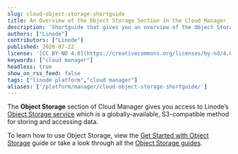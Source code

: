 ```yaml
---
slug: cloud-object-storage-shortguide
title: An Overview of the Object Storage Section in the Cloud Manager
description: 'Shortguide that gives you an overview of the Object Storage section of the Cloud Manager.'
authors: ["Linode"]
contributors: ["Linode"]
published: 2020-07-22
license: '[CC BY-ND 4.0](https://creativecommons.org/licenses/by-nd/4.0)'
keywords: ["cloud manager"]
headless: true
show_on_rss_feed: false
tags: ["linode platform","cloud manager"]
aliases: ['/platform/manager/cloud-object-storage-shortguide/']
---
```


The **Object Storage** section of Cloud Manager gives you access to Linode’s [Object Storage service](https://www.linode.com/products/object-storage/) which is a globally-available, S3-compatible method for storing and accessing data.

To learn how to use Object Storage, view the [Get Started with Object Storage](/docs/products/storage/object-storage/get-started/) guide or take a look through all the [Object Storage guides](/docs/products/storage/object-storage/guides/).